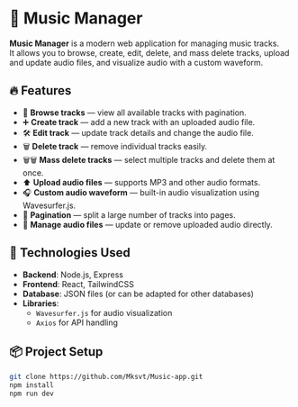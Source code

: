 # 🎵 Music Manager

**Music Manager** is a modern web application for managing music tracks.  
It allows you to browse, create, edit, delete, and mass delete tracks, upload and update audio files, and visualize audio with a custom waveform.

## 🔥 Features

- 📄 **Browse tracks** — view all available tracks with pagination.
- ➕ **Create track** — add a new track with an uploaded audio file.
- 🛠 **Edit track** — update track details and change the audio file.
- 🗑 **Delete track** — remove individual tracks easily.
- 🗑🗑 **Mass delete tracks** — select multiple tracks and delete them at once.
- ⬆ **Upload audio files** — supports MP3 and other audio formats.
- 🎧 **Custom audio waveform** — built-in audio visualization using Wavesurfer.js.
- 🔄 **Pagination** — split a large number of tracks into pages.
- 🧹 **Manage audio files** — update or remove uploaded audio directly.

## 🚀 Technologies Used

- **Backend**: Node.js, Express
- **Frontend**: React, TailwindCSS
- **Database**: JSON files (or can be adapted for other databases)
- **Libraries**: 
  - `Wavesurfer.js` for audio visualization
  - `Axios` for API handling

## 📦 Project Setup

```bash
git clone https://github.com/Mksvt/Music-app.git
npm install
npm run dev
